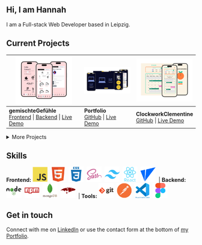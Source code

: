 ## Hi, I am Hannah

I am a Full-stack Web Developer based in Leipzig.

## Current Projects

| <img src="./projects/screenshot_gemischtegefuehle.png" width="150" />                                                                                                                          | <img src="./projects/screenshot_portfolio.png" width="150" />                                                         | <img src="./projects/screenshot_clockwork2.png" width="150" />                                                                                     |
| ---------------------------------------------------------------------------------------------------------------------------------------------------------------------------------------------- | --------------------------------------------------------------------------------------------------------------------- | -------------------------------------------------------------------------------------------------------------------------------------------------- |
| **gemischteGefühle** <br> [Frontend](https://github.com/MindfulStudio/frontend) \| [Backend](https://github.com/MindfulStudio/backend) \| [Live Demo](https://gemischtegefuehle.onrender.com/) | **Portfolio** <br> [GitHub](https://github.com/hannahnier/portfolio) \| [Live Demo](https://hannahnier.onrender.com/) | **ClockworkClementine** <br> [GitHub](https://github.com/hannahnier/ClockworkClementine) \| [Live Demo](https://clockworkclementine.onrender.com/) |

<details>
<summary>More Projects</summary>

| <img src="./projects/screenshot_paint.png" width="150" />                                                      | <img src="./projects/leaflovers_screeshot2.png" width="150" />                                                          | <img src="./projects/screenshot_greenthumb.png" width="150" />                                                           |
| -------------------------------------------------------------------------------------------------------------- | ----------------------------------------------------------------------------------------------------------------------- | ------------------------------------------------------------------------------------------------------------------------ |
| **H&B Paint** <br> [GitHub](https://github.com/hannahnier/paint) \| [Live Demo](https://hb-paint.netlify.app/) | **LeafLovers** <br> [GitHub](https://github.com/hannahnier/LeafLovers) \| [Live Demo](https://leaflovers.onrender.com/) | **GreenThumb** <br> [GitHub](https://github.com/hannahnier/green-thumb) \| [Live Demo](https://greenthumb.onrender.com/) |

| <img src="./projects/laundromat_screenshot2.png" width="150" />                                                                 | <img src="./projects/screenshot_turbotyping.png" width="150" />          |     |
| ------------------------------------------------------------------------------------------------------------------------------- | ------------------------------------------------------------------------ | --- |
| **Laundromat** <br> [GitHub](https://github.com/hannahnier/Laundromat) \| [Live Demo](https://hannahnier.github.io/Laundromat/) | **TurboTyping** <br> [GitHub](https://github.com/hannahnier/TurboTyping) |     |

</details>

## Skills

<p>
  <strong>Frontend:</strong> 
  <img src="https://github.com/devicons/devicon/blob/master/icons/javascript/javascript-original.svg" title="JavaScript" alt="JavaScript" width="40" height="40"/>&nbsp;
  <img src="https://github.com/devicons/devicon/blob/master/icons/html5/html5-original.svg" title="HTML5" alt="HTML" width="40" height="40"/>&nbsp;
  <img src="https://github.com/devicons/devicon/blob/master/icons/css3/css3-plain-wordmark.svg" title="CSS3" alt="CSS" width="40" height="40"/>&nbsp;
  <img src="https://github.com/devicons/devicon/blob/master/icons/sass/sass-original.svg" title="Sass" alt="Sass" width="40" height="40"/>&nbsp;
  <img src="https://github.com/devicons/devicon/blob/master/icons/tailwindcss/tailwindcss-original.svg" title="Tailwind CSS" alt="Tailwind CSS" width="40" height="40"/>&nbsp;
  <img src="https://github.com/devicons/devicon/blob/master/icons/react/react-original-wordmark.svg" title="React" alt="React" width="40" height="40"/>&nbsp;
  <img src="https://github.com/devicons/devicon/blob/master/icons/vite/vite-original.svg" title="Vite" alt="Vite" width="40" height="40"/>&nbsp;
  | <strong>Backend:</strong> 
  <img src="https://github.com/devicons/devicon/blob/master/icons/nodejs/nodejs-original-wordmark.svg" title="NodeJS" alt="NodeJS" width="40" height="40"/>&nbsp;
  <img src="https://github.com/devicons/devicon/blob/master/icons/npm/npm-original-wordmark.svg" title="npm" alt="npm" width="40" height="40"/>&nbsp;
  <img src="https://github.com/devicons/devicon/blob/master/icons/mongodb/mongodb-original-wordmark.svg" title="MongoDB" alt="MongoDB" width="40" height="40"/>&nbsp;
  <img src="https://github.com/devicons/devicon/blob/master/icons/mongoose/mongoose-original.svg" title="Mongoose" alt="Mongoose" width="40" height="40"/>&nbsp;
  | <strong>Tools:</strong> 
  <img src="https://github.com/devicons/devicon/blob/master/icons/git/git-original-wordmark.svg" title="Git" alt="Git" width="40" height="40"/>&nbsp;
  <img src="https://github.com/devicons/devicon/blob/master/icons/postman/postman-original.svg" title="Postman" alt="Postman" width="40" height="40"/>&nbsp;
  <img src="https://github.com/devicons/devicon/blob/master/icons/vscode/vscode-original-wordmark.svg" title="VS Code" alt="VS Code" width="40" height="40"/>&nbsp;
  <img src="https://github.com/devicons/devicon/blob/master/icons/figma/figma-original.svg" title="Figma" alt="Figma" width="40" height="40"/>&nbsp;
</p>

## Get in touch

Connect with me on [LinkedIn](https://www.linkedin.com/in/hannah-rein-74419b30b/) or use the contact form at the bottom of [my Portfolio](https://hannahnier.onrender.com/).
